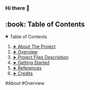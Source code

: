 ### Hi there 👋

<!-- TABLE OF CONTENTS -->
<h2 id="table-of-contents"> :book: Table of Contents</h2>

<details open="open">
  <summary>Table of Contents</summary>
  <ol>
    <li><a href="#about"> ➤ About The Project</a></li>
    <li><a href="#ovevw"> ➤ Overview</a></li>
    <li><a href="#prdes"> ➤ Project Files Description</a></li>
    <li><a href="#gtstd"> ➤ Getting Started</a></li>
    <li><a href="#refcs"> ➤ References</a></li>
    <li><a href="#creds"> ➤ Credits</a></li>
  </ol>
</details>

<!--
**faaktap/faaktap** is a ✨ _special_ ✨ repository because its `README.md` (this file) appears on your GitHub profile.

Here are some ideas to get you started:

- 🔭 I’m currently working on ...
- 🌱 I’m currently learning ...
- 👯 I’m looking to collaborate on ...
- 🤔 I’m looking for help with ...
- 💬 Ask me about ...
- 📫 How to reach me: ...
- 😄 Pronouns: ...
- ⚡ Fun fact: ...
-->


<a name="about">
  #About
  
  
  
<a name="ovevw"  id="ovevw">
  #Overview
